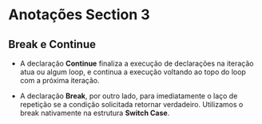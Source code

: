 # Anotações Section 3
## Break e Continue

- A declaração <b>Continue</b> finaliza a execução de declarações na iteração atua ou algum loop, e continua a execução voltando ao topo do loop com a próxima iteração.

- A declaração <b>Break</b>, por outro lado, para imediatamente o laço de repetição se a condição solicitada retornar verdadeiro. Utilizamos o break nativamente na estrutura <b>Switch Case</b>.